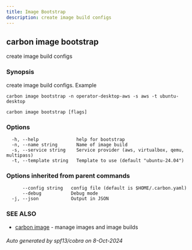 ```yaml
---
title: Image Bootstrap
description: create image build configs
---
```


## carbon image bootstrap

create image build configs

### Synopsis

create image build configs.
Example

	carbon image bootstrap -n operator-desktop-aws -s aws -t ubuntu-desktop



```
carbon image bootstrap [flags]
```

### Options

```
  -h, --help              help for bootstrap
  -n, --name string       Name of image build
  -s, --service string    Service provider (aws, virtualbox, qemu, multipass)
  -t, --template string   Template to use (default "ubuntu-24.04")
```

### Options inherited from parent commands

```
      --config string   config file (default is $HOME/.carbon.yaml)
      --debug           Debug mode
  -j, --json            Output in JSON
```

### SEE ALSO

* [carbon image](carbon_image.md)	 - manage images and image builds

###### Auto generated by spf13/cobra on 8-Oct-2024
